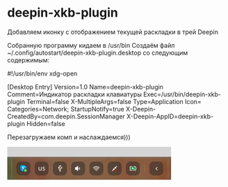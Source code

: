 # deepin-xkb-plugin
Добавляем иконку с отображением текущей раскладки в трей Deepin

Собранную программу кидаем в /usr/bin
Создаём файл ~/.config/autostart/deepin-xkb-plugin.desktop со следующим содержимым:

#!/usr/bin/env xdg-open

[Desktop Entry]
Version=1.0
Name=deepin-xkb-plugin
Comment=Индикатор раскладки клавиатуры
Exec=/usr/bin/deepin-xkb-plugin
Terminal=false
X-MultipleArgs=false
Type=Application
Icon=
Categories=Network;
StartupNotify=true
X-Deepin-CreatedBy=com.deepin.SessionManager
X-Deepin-AppID=deepin-xkb-plugin
Hidden=false


Перезагружаем комп и наслаждаемся)))


![Иллюстрация к проекту](https://github.com/PavelVershinin/deepin-xkb-plugin/blob/master/screenshot.png)
